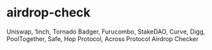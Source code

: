 # airdrop-check
Uniswap, 1inch, Tornado Badger, Furucombo, StakeDAO, Curve, Digg, PoolTogether, Safe, Hop Protocol, Across Protocol Airdrop Checker
